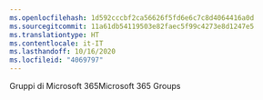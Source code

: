 ```yaml
---
ms.openlocfilehash: 1d592cccbf2ca56626f5fd6e6c7c8d4064416a0d
ms.sourcegitcommit: 11a61db54119503e82faec5f99c4273e8d1247e5
ms.translationtype: HT
ms.contentlocale: it-IT
ms.lasthandoff: 10/16/2020
ms.locfileid: "4069797"
---
```

<span data-ttu-id="26653-101">Gruppi di Microsoft 365</span><span class="sxs-lookup"><span data-stu-id="26653-101">Microsoft 365 Groups</span></span>